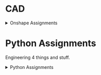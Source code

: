 # CAD
<details>
  <summary>Onshape Assignments</summary>
<details>
<summary>CASTER</summary>
<details>
<summary>Part 1 - Base</summary>

  <p align="center">
  <img width="300" src="https://github.com/JordanHiggins777/Onshape/blob/main/Base.jpg">
</p>
</details>
  <details>
<summary>Part 2 - Mount</summary>
      <p align="center">
  <img width="300" src="https://github.com/JordanHiggins777/Onshape/blob/main/Mount.jpg">
</p>
</details>
  <details>
<summary>Part 3 - Fork</summary>

          
  <img width="300" src="https://github.com/JordanHiggins777/Onshape/blob/main/Fork.jpg">
</p>
</details>
  <details>
<summary>Part 4 - Tire</summary>
          <p align="center">
  <img width="300" src="https://github.com/JordanHiggins777/Onshape/blob/main/Wheel.jpg">
</p>
</details>
  <details>
<summary>Part 5 - Wheel</summary>
          <p align="center">
  <img width="300" src="https://github.com/JordanHiggins777/Onshape/blob/main/Wheel2.jpg">
</p>
</details>
    <details>
<summary>Parts 6-9 Axle, Collar, Bearings</summary>
          <p align="center">
  <img width="300" src="https://github.com/JordanHiggins777/Onshape/blob/main/Axle.jpg">
</p>         
      <p align="center">
  <img width="200" src="https://github.com/JordanHiggins777/Onshape/blob/main/Bearing.jpg">
</p>
</details>
    <details>
<summary>Sub-Assembly</summary>
          <p align="center">
  <img width="300" src="https://github.com/JordanHiggins777/Onshape/blob/main/Sub_Assem.jpg">
</p>
</details>
   <details>
<summary>Final Caster Assembly</summary>
          <p align="center">
  <img width="300" src="https://github.com/JordanHiggins777/Onshape/blob/main/Final_Assem.jpg">
</p>
</details>
</details>
   <details>
<summary>Onshape Challenge</summary>
This is a dropdown with text!
</details>
   <details>
<summary>Dorothy's Dowel Pins</summary>
          <p align="center">
  <img width="300" src="https://github.com/JordanHiggins777/Onshape/blob/main/Frame.jpg">
</p>
</details>
</p>
</details>


# Python Assignments
Engineering 4 things and stuff.
<details>
<summary>Python Assignments</summary>
<details>
<summary>Hello PI</summary>

## Objective: 
Power up my Rasperry PI then wrtie a program that spits out "Hello World!" 10 times.
## Prossess:
Given this was the first assignment of the year the actual prossess of writing the code and powering on my Pi were very simple given Dr.Sheilds had given a step by step tutorial(LINK: https://youtu.be/FFUm7omFLUE) on how to do the assignment.
## Code Explanation: 
All this assignment is, is 2 lines of code
```
for i in range(0,10):          ## this sets the amount of times the loop runs for in this case its 10 times.
	print("Hello, World!")      ##this prints any statment in the quotations.
```
## Problems and Solutions:
## Diagram:
## Reflection: 
While this assignment is by far the simplest it may have taken the most time out of any. With the transition to at home engineering and the fact Ive never used a raspberry PI didnt help. 
## Resources

</p>
</details>
  <details>
<summary>Get the Pi online</summary>
            
## Objective: 
Make a Engineering 4 notebook in GitHub.
## Prossess:
This was another assignment that was provided a youtube video as a resorce(LINK:https://www.youtube.com/watch?v=9IpcrxeftwE&feature=emb_title).Getting the PI online was a bit difficult for me personaly because of my pi disintegrating the SD cards it came in contact with, thus I had to get a new PI in person and that was a prossess in itself because this is 2020 and getting sheadules to match up is a nightmare. regardless i eventually got the new PI online and a engineering 4 notebook up. The hardest part of the actual assignment was this one glitch where it didnt reconize my account, I just shoutdown the pi and tried again. My guess is this just came down to a typo error. Other then that i had no problemsi
## Code Explanation:
N/A whoops no code.
## Problems and Solutions:
#### Problem 1:
My pi disintegrating the SD cards it came in contact with
#### Solution 1: 
Get a new PI

#### Problem 2:
The .conf command does not reconize your account
#### Solution 2: 
Restart from the begining it was probly a typing error(It was for me)

## Diagram/Picture:
N/A
## Reflection:
Given you are reading this I did eventually get this assignment done.  
## Resources:

</p>
</details>
  <details>
<summary>Python Assignment 0: Hello Python/Dice Roller  </summary>
            
## Objective:
## Prossess:
## Code Explanation:
## Problems and Solutions:
## Diagram:
## Reflection: 
</p>
</details>
<details>
<summary>Python Assignment 1: Calculator  </summary>
              
## Objective:
## Prossess:
## Code Explanation:
## Problems and Solutions:
## Diagram:
## Reflection:
</p>
</details>
  <details>
<summary>Python Assignment 2: Quadratic Solver  </summary>
      Space to write 
</p>
</details>
  <details>
<summary>Python Assignment 0: Hello Python/Dice Roller  </summary>
            
## Objective:
## Prossess:
## Code Explanation:
## Problems and Solutions:
## Diagram:
## Reflection: 
</p>
</details>
  <details>
<summary>Python Assignment 3: Strings and Loops  </summary>

| Assignments        | Difficulty rating out of 10 | How you should budget time  |
| ------------- |:-------------:| -----:|
| Assignment 1 LED fade    | 1 | ~2 Days |
| Assignment 2 Captiev touch servo    | 2      |  ~3 Days |
| Assignment 3 LCD and Button | 7      |    ~2 Weeks |
| Assignment 4 Photo Interrupter | 4      |   ~1 Week|
| Assignment 5 Neopixel and Sonar | 5      |    ~1 Week |
| Assignment 6 Classes, Modules, and Objects. | 6    |  ~1.5 Weeks   |
| Assignment 7 Hello VS code |  2     |    ~1 day |
| Assignment 8 Fancy LED     | 6      |   ~1 week |

</p>
</details>

</p>
</details>
